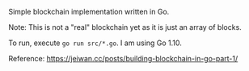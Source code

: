 
Simple blockchain implementation written in Go.

Note: This is not a "real" blockchain yet as it is just an array of blocks.

To run, execute `go run src/*.go`. I am using Go 1.10.

Reference: https://jeiwan.cc/posts/building-blockchain-in-go-part-1/

